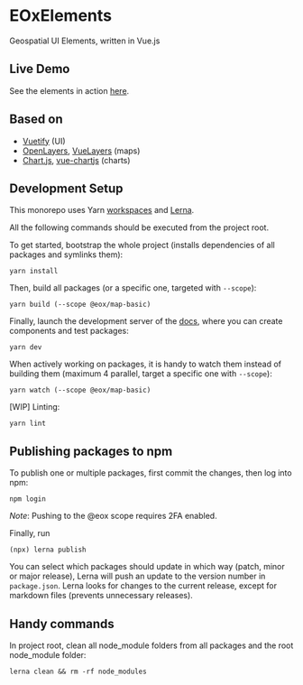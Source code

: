 # EOxElements
Geospatial UI Elements, written in Vue.js

## Live Demo
See the elements in action [here](https://eox-a.github.io/elements/examples/).

## Based on
- [Vuetify](https://github.com/vuetifyjs/vuetify) (UI)
- [OpenLayers](https://github.com/openlayers/openlayers), [VueLayers](https://github.com/ghettovoice/vuelayers) (maps)
- [Chart.js](https://github.com/chartjs/Chart.js), [vue-chartjs](https://github.com/apertureless/vue-chartjs) (charts)

## Development Setup
This monorepo uses Yarn [workspaces](https://classic.yarnpkg.com/en/docs/workspaces/) and [Lerna](https://github.com/lerna/lerna).

All the following commands should be executed from the project root.

To get started, bootstrap the whole project (installs dependencies of all packages and symlinks them):
```
yarn install
```

Then, build all packages (or a specific one, targeted with `--scope`):
```
yarn build (--scope @eox/map-basic)
```
Finally, launch the development server of the [docs](./docs), where you can create components and test packages:
```
yarn dev
```
When actively working on packages, it is handy to watch them instead of building them (maximum 4 parallel, target a specific one with `--scope`):
```
yarn watch (--scope @eox/map-basic)
```
[WIP] Linting:
```
yarn lint
```

## Publishing packages to npm
To publish one or multiple packages, first commit the changes, then log into npm:
```
npm login
```
*Note*: Pushing to the @eox scope requires 2FA enabled.

Finally, run
```
(npx) lerna publish
```
You can select which packages should update in which way (patch, minor or major release), Lerna will push an update to the version number in `package.json`. Lerna looks for changes to the current release, except for markdown files (prevents unnecessary releases).

## Handy commands
In project root, clean all node_module folders from all packages and the root node_module folder:
```
lerna clean && rm -rf node_modules
```
